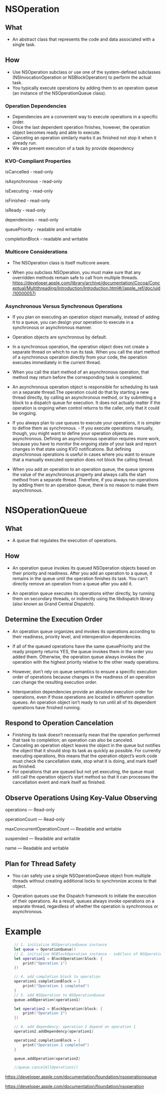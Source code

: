 # NSOperation

## What

- An abstract class that represents the code and data associated with a single task.

## How
- Use NSOperation subclass or use one of the system-defined subclasses (NSInvocationOperation or NSBlockOperation) to perform the actual task.
- You typically execute operations by adding them to an operation queue (an instance of the NSOperationQueue class).

### Operation Dependencies
- Dependencies are a convenient way to execute operations in a specific order.
- Once the last dependent operation finishes, however, the operation object becomes ready and able to execute.
- Canceling an operation similarly marks it as finished not stop it when it already run.
- We can prevent execution of a task by provide dependency

### KVO-Compliant Properties
isCancelled - read-only

isAsynchronous - read-only

isExecuting - read-only

isFinished - read-only

isReady - read-only

dependencies - read-only

queuePriority - readable and writable

completionBlock - readable and writable
### Multicore Considerations
- The NSOperation class is itself multicore aware.

- When you subclass NSOperation, you must make sure that any overridden methods remain safe to call from multiple threads.
 https://developer.apple.com/library/archive/documentation/Cocoa/Conceptual/Multithreading/Introduction/Introduction.html#//apple_ref/doc/uid/10000057i

### Asynchronous Versus Synchronous Operations
- If you plan on executing an operation object manually, instead of adding it to a queue, you can design your operation to execute in a synchronous or asynchronous manner. 
- Operation objects are synchronous by default. 
- In a synchronous operation, the operation object does not create a separate thread on which to run its task. When you call the start method of a synchronous operation directly from your code, the operation executes immediately in the current thread.

- When you call the start method of an asynchronous operation, that method may return before the corresponding task is completed.
- An asynchronous operation object is responsible for scheduling its task on a separate thread.The operation could do that by starting a new thread directly, by calling an asynchronous method, or by submitting a block to a dispatch queue for execution. It does not actually matter if the operation is ongoing when control returns to the caller, only that it could be ongoing.

- If you always plan to use queues to execute your operations, it is simpler to define them as synchronous. - If you execute operations manually, though, you might want to define your operation objects as asynchronous. Defining an asynchronous operation requires more work, because you have to monitor the ongoing state of your task and report changes in that state using KVO notifications. But defining asynchronous operations is useful in cases where you want to ensure that a manually executed operation does not block the calling thread.

- When you add an operation to an operation queue, the queue ignores the value of the asynchronous property and always calls the start method from a separate thread. Therefore, if you always run operations by adding them to an operation queue, there is no reason to make them asynchronous.

# NSOperationQueue

## What
- A queue that regulates the execution of operations.

## How 
- An operation queue invokes its queued NSOperation objects based on their priority and readiness. After you add an operation to a queue, it remains in the queue until the operation finishes its task. You can’t directly remove an operation from a queue after you add it.

- An operation queue executes its operations either directly, by running them on secondary threads, or indirectly using the libdispatch library (also known as Grand Central Dispatch).

## Determine the Execution Order
- An operation queue organizes and invokes its operations according to their readiness, priority level, and interoperation dependencies.
- If all of the queued operations have the same queuePriority and the ready property returns YES, the queue invokes them in the order you added them. Otherwise, the operation queue always invokes the operation with the highest priority relative to the other ready operations.

- However, don’t rely on queue semantics to ensure a specific execution order of operations because changes in the readiness of an operation can change the resulting execution order. 
- Interoperation dependencies provide an absolute execution order for operations, even if those operations are located in different operation queues. An operation object isn’t ready to run until all of its dependent operations have finished running.

## Respond to Operation Cancelation

- Finishing its task doesn’t necessarily mean that the operation performed that task to completion; an operation can also be canceled.
- Canceling an operation object leaves the object in the queue but notifies the object that it should stop its task as quickly as possible. For currently executing operations, this means that the operation object’s work code must check the cancellation state, stop what it is doing, and mark itself as finished.
- For operations that are queued but not yet executing, the queue must still call the operation object’s start method so that it can processes the cancellation event and mark itself as finished.

## Observe Operations Using Key-Value Observing

operations — Read-only

operationCount — Read-only

maxConcurrentOperationCount — Readable and writable

suspended — Readable and writable

name — Readable and writable

## Plan for Thread Safety
- You can safely use a single NSOperationQueue object from multiple threads without creating additional locks to synchronize access to that object.

- Operation queues use the Dispatch framework to initiate the execution of their operations. As a result, queues always invoke operations on a separate thread, regardless of whether the operation is synchronous or asynchronous.

# Example
```swift
    // 1. initialize NSOperationQueue instance
    let queue = OperationQueue()
    // 2. initialize NSBlockOperation instance - subClass of NSOperation
    let operation1 = BlockOperation(block: {
        print("Operation 1")
    })

    // 4. add completion block to operation
    operation1.completionBlock = {
        print("Operation 1 completed")
    }
    // 5. add NSOperation to NSOperationQueue
    queue.addOperation(operation1)

    let operation2 = BlockOperation(block: {
        print("Operation 2")
    })

    // 6. add dependency: operation 2 depend on operation 1
    operation2.addDependency(operation1)

    operation2.completionBlock = {
        print("Operation 2 completed")
    }

    queue.addOperation(operation2)

    //queue.cancelAllOperations()
```

https://developer.apple.com/documentation/foundation/nsoperationqueue

https://developer.apple.com/documentation/foundation/nsoperation



